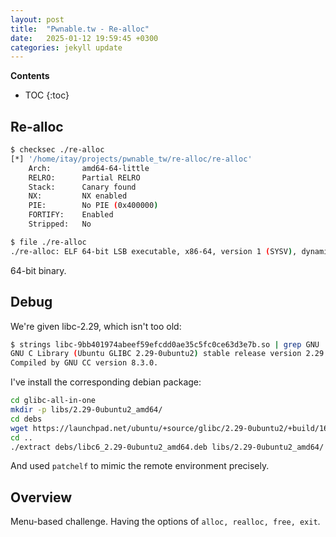 ```yaml
---
layout: post
title:  "Pwnable.tw - Re-alloc"
date:   2025-01-12 19:59:45 +0300
categories: jekyll update
---
```


**Contents**
* TOC
{:toc}
## Re-alloc 

```bash
$ checksec ./re-alloc
[*] '/home/itay/projects/pwnable_tw/re-alloc/re-alloc'
    Arch:       amd64-64-little
    RELRO:      Partial RELRO
    Stack:      Canary found
    NX:         NX enabled
    PIE:        No PIE (0x400000)
    FORTIFY:    Enabled
    Stripped:   No

$ file ./re-alloc
./re-alloc: ELF 64-bit LSB executable, x86-64, version 1 (SYSV), dynamically linked, interpreter /lib64/ld-linux-x86-64.so.2, BuildID[sha1]=14ee078dfdcc34a92545f829c718d7acb853945b, for GNU/Linux 3.2.0, not stripped
```

64-bit binary. 

## Debug

We're given libc-2.29, which isn't too old:

```bash
$ strings libc-9bb401974abeef59efcdd0ae35c5fc0ce63d3e7b.so | grep GNU
GNU C Library (Ubuntu GLIBC 2.29-0ubuntu2) stable release version 2.29.
Compiled by GNU CC version 8.3.0.
```

I've install the corresponding debian package:

```bash
cd glibc-all-in-one
mkdir -p libs/2.29-0ubuntu2_amd64/
cd debs
wget https://launchpad.net/ubuntu/+source/glibc/2.29-0ubuntu2/+build/16599428/+files/libc6_2.29-0ubuntu2_amd64.deb
cd ..
./extract debs/libc6_2.29-0ubuntu2_amd64.deb libs/2.29-0ubuntu2_amd64/
```

And used `patchelf` to mimic the remote environment precisely. 

## Overview

Menu-based challenge. Having the options of `alloc, realloc, free, exit`.



